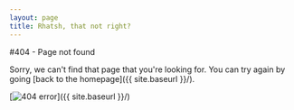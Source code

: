 ```yaml
---
layout: page
title: Rhatsh, that not right?
---
```


#404 - Page not found

Sorry, we can't find that page that you're looking for. You can try again by going [back to the homepage]({{ site.baseurl }}/).

[<img src="{{ site.baseurl }}/images/404.jpg" alt="404 error"/>]({{ site.baseurl }}/)
